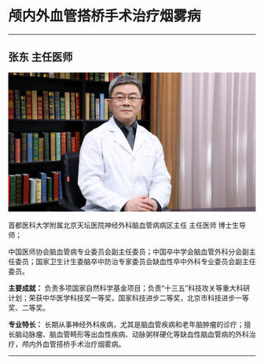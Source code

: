 # 颅内外血管搭桥手术治疗烟雾病

---

## 张东 主任医师

![1679210195110](image/c03_038/1679210195110.png)

首都医科大学附属北京天坛医院神经外科脑血管病病区主任 主任医师 博士生导师；

中国医师协会脑血管病专业委员会副主任委员；中国卒中学会脑血管外科分会副主任委员；国家卫生计生委脑卒中防治专家委员会缺血性卒中外科专业委员会副主任委员。


**主要成就：** 负责多项国家自然科学基金项目；负责“十三五”科技攻关等重大科研计划；荣获中华医学科技奖一等奖，国家科技进步二等奖，北京市科技进步一等奖、二等奖。


**专业特长：** 长期从事神经外科疾病，尤其是脑血管疾病和老年脑肿瘤的诊疗；擅长脑动脉瘤、脑血管畸形等出血性疾病、动脉粥样硬化等缺血性脑血管病的外科治疗，颅内外血管搭桥手术治疗烟雾病。

---
